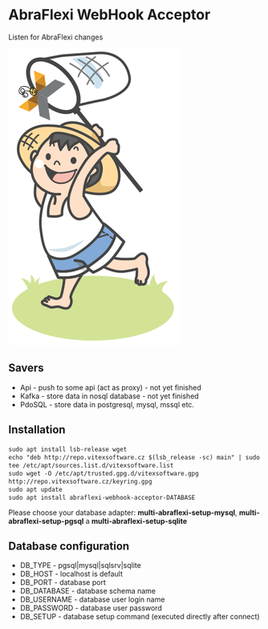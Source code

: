 AbraFlexi WebHook Acceptor
==========================

Listen for AbraFlexi changes


![Logo](package-logo.svg?raw=true)

Savers
------

 * Api    - push to some api (act as proxy) - not yet finished
 * Kafka  - store data in nosql database  - not yet finished
 * PdoSQL - store data in postgresql, mysql, mssql etc. 



Installation
------------

```shell
sudo apt install lsb-release wget
echo "deb http://repo.vitexsoftware.cz $(lsb_release -sc) main" | sudo tee /etc/apt/sources.list.d/vitexsoftware.list
sudo wget -O /etc/apt/trusted.gpg.d/vitexsoftware.gpg http://repo.vitexsoftware.cz/keyring.gpg
sudo apt update
sudo apt install abraflexi-webhook-acceptor-DATABASE 
```

Please choose your database adapter: **multi-abraflexi-setup-mysql**, **multi-abraflexi-setup-pgsql** a **multi-abraflexi-setup-sqlite**


Database configuration
----------------------

 *   DB_TYPE - pgsql|mysql|sqlsrv|sqlite
 *   DB_HOST - localhost is default
 *   DB_PORT - database port
 *   DB_DATABASE - database schema name
 *   DB_USERNAME - database user login name
 *   DB_PASSWORD - database user password
 *   DB_SETUP - database setup command (executed directly after connect)


